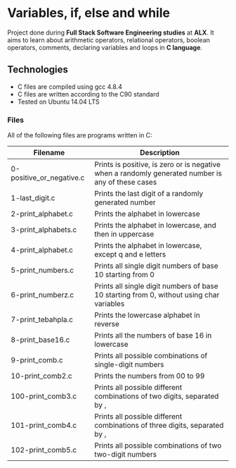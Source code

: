 # Variables, if, else and while
Project done during **Full Stack Software Engineering studies** at **ALX**. It aims to learn about arithmetic operators, relational operators, boolean operators, comments, declaring variables and loops in **C language**.

## Technologies
* C files are compiled using gcc 4.8.4
* C files are written according to the C90 standard
* Tested on Ubuntu 14.04 LTS
### Files
All of the following files are programs written in C:

|Filename|	Description|
| ------------- | ------------- |
|0-positive_or_negative.c|	Prints is positive, is zero or is negative when a randomly generated number is any of these cases|
|1-last_digit.c|	Prints the last digit of a randomly generated number|
|2-print_alphabet.c|	Prints the alphabet in lowercase|
|3-print_alphabets.c|	Prints the alphabet in lowercase, and then in uppercase|
|4-print_alphabet.c|	Prints the alphabet in lowercase, except q and e letters|
|5-print_numbers.c	|Prints all single digit numbers of base 10 starting from 0|
|6-print_numberz.c	|Prints all single digit numbers of base 10 starting from 0, without using char variables|
|7-print_tebahpla.c	|Prints the lowercase alphabet in reverse|
|8-print_base16.c|	Prints all the numbers of base 16 in lowercase|
|9-print_comb.c|	Prints all possible combinations of single-digit numbers|
|10-print_comb2.c|	Prints the numbers from 00 to 99|
|100-print_comb3.c|	Prints all possible different combinations of two digits, separated by ,|
|101-print_comb4.c|	Prints all possible different combinations of three digits, separated by ,|
|102-print_comb5.c|	Prints all possible combinations of two two-digit numbers|
